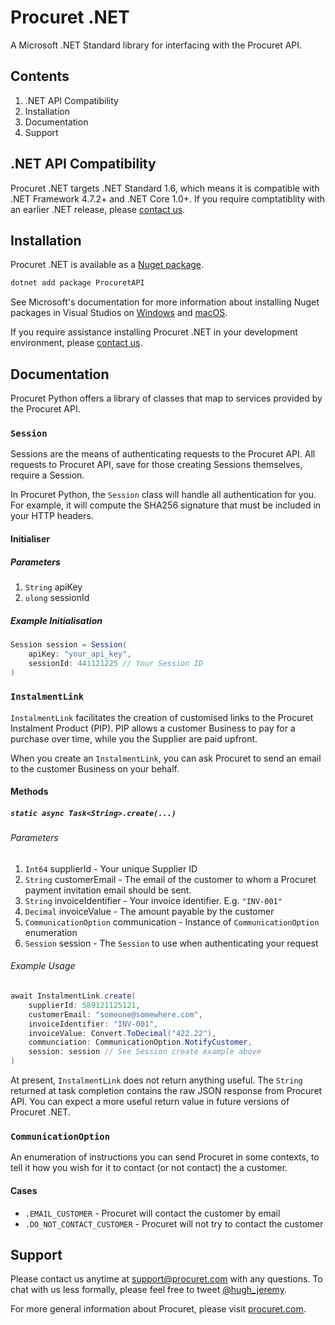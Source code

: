 # Procuret .NET

A Microsoft .NET Standard library for interfacing with the Procuret API.

## Contents

1. .NET API Compatibility
2. Installation
3. Documentation
4. Support

## .NET API Compatibility

Procuret .NET targets .NET Standard 1.6, which means it is compatible with
.NET Framework 4.7.2+ and .NET Core 1.0+. If you require comptatiblity with
an earlier .NET release, please [contact us](mailto:support@procuret.com).

## Installation

Procuret .NET is available as a
[Nuget package](https://www.nuget.org/packages/ProcuretAPI/).

```bash
dotnet add package ProcuretAPI
```

See Microsoft's documentation for more information about installing Nuget
packages in Visual Studios on [Windows](https://docs.microsoft.com/en-us/nuget/quickstart/install-and-use-a-package-in-visual-studio) and
[macOS](https://docs.microsoft.com/en-us/nuget/quickstart/install-and-use-a-package-in-visual-studio-mac).

If you require assistance installing Procuret .NET in your development
environment, please [contact us](mailto:support@procuret.com).

## Documentation

Procuret Python offers a library of classes that map to services provided
by the Procuret API.

### `Session`

Sessions are the means of authenticating requests to the Procuret API. All
requests to Procuret API, save for those creating Sessions themselves, require
a Session.

In Procuret Python, the `Session` class will handle all authentication for you.
For example, it will compute the SHA256 signature that must be included
in your HTTP headers.

#### Initialiser

##### Parameters

1. `String` apiKey
2. `ulong` sessionId

##### Example Initialisation

```cs
Session session = Session(
    apiKey: "your_api_key",
    sessionId: 441121225 // Your Session ID
)
```

### `InstalmentLink`

`InstalmentLink` facilitates the creation of customised links to the Procuret
Instalment Product (PIP). PIP allows a customer Business to pay for a purchase
over time, while you the Supplier are paid upfront.

When you create an `InstalmentLink`, you can ask Procuret to send an email
to the customer Business on your behalf.

#### Methods

##### `static async Task<String>.create(...)`

###### Parameters

1. `Int64` supplierId - Your unique Supplier ID
2. `String` customerEmail - The email of the customer to whom a Procuret
payment invitation email should be sent.
3. `String` invoiceIdentifier - Your invoice identifier. E.g. `"INV-001"`
4. `Decimal` invoiceValue - The amount payable by the customer
5. `CommunicationOption` communication - Instance of `CommunicationOption`
enumeration
6. `Session` session - The `Session` to use when authenticating your request

###### Example Usage

```cs
await InstalmentLink.create(
    supplierId: 589121125121,
    customerEmail: "someone@somewhere.com",
    invoiceIdentifier: "INV-001",
    invoiceValue: Convert.ToDecimal("422.22"),
    communciation: CommunicationOption.NotifyCustomer,
    session: session // See Session create example above
)
```

At present, `InstalmentLink` does not return anything useful. The `String`
returned at task completion contains the raw JSON response from Procuret API.
You can expect a more useful return value in future versions of Procuret .NET.

### `CommunicationOption`

An enumeration of instructions you can send Procuret in some contexts, to
tell it how you wish for it to contact (or not contact) the a customer.

#### Cases

- `.EMAIL_CUSTOMER` - Procuret will contact the customer by email
- `.DO_NOT_CONTACT_CUSTOMER` - Procuret will not try to contact the customer

## Support

Please contact us anytime at [support@procuret.com](mailto:support@procuet.com)
with any questions. To chat with us less formally, please feel free to tweet
[@hugh_jeremy](https://twitter.com/hugh_jeremy).

For more general information about Procuret, please visit
[procuret.com](https://procuret.com).
